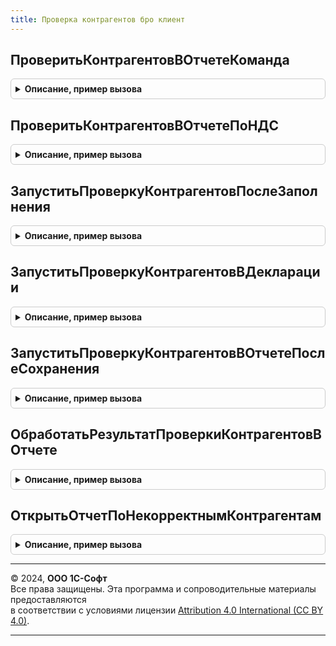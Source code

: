 ```yaml
---
title: Проверка контрагентов бро клиент
---
```



## ПроверитьКонтрагентовВОтчетеКоманда
<details style="margin: 1em 0; padding: 0.5em; border: 1px solid #ccc; border-radius: 6px;">

<summary style="font-weight: bold; cursor: pointer;">Описание, пример вызова</summary>

```bsl

Процедура ПроверитьКонтрагентовВОтчетеКоманда(Форма) Экспорт
```

Пример вызова
```bsl
ПроверкаКонтрагентовБРОКлиент.ПроверитьКонтрагентовВОтчетеКоманда(Форма) 
```
</details>

## ПроверитьКонтрагентовВОтчетеПоНДС
<details style="margin: 1em 0; padding: 0.5em; border: 1px solid #ccc; border-radius: 6px;">

<summary style="font-weight: bold; cursor: pointer;">Описание, пример вызова</summary>

```bsl

Процедура ПроверитьКонтрагентовВОтчетеПоНДС(Форма) Экспорт
```

Пример вызова
```bsl
ПроверкаКонтрагентовБРОКлиент.ПроверитьКонтрагентовВОтчетеПоНДС(Форма) 
```
</details>

## ЗапуститьПроверкуКонтрагентовПослеЗаполнения
<details style="margin: 1em 0; padding: 0.5em; border: 1px solid #ccc; border-radius: 6px;">

<summary style="font-weight: bold; cursor: pointer;">Описание, пример вызова</summary>

```bsl

Процедура ЗапуститьПроверкуКонтрагентовПослеЗаполнения(Форма) Экспорт
```

Пример вызова
```bsl
ПроверкаКонтрагентовБРОКлиент.ЗапуститьПроверкуКонтрагентовПослеЗаполнения(Форма) 
```
</details>

## ЗапуститьПроверкуКонтрагентовВДекларации
<details style="margin: 1em 0; padding: 0.5em; border: 1px solid #ccc; border-radius: 6px;">

<summary style="font-weight: bold; cursor: pointer;">Описание, пример вызова</summary>

```bsl

Процедура ЗапуститьПроверкуКонтрагентовВДекларации(Форма, ДополнительныеПараметры) Экспорт
```

Пример вызова
```bsl
ПроверкаКонтрагентовБРОКлиент.ЗапуститьПроверкуКонтрагентовВДекларации(Форма, ДополнительныеПараметры) 
```
</details>

## ЗапуститьПроверкуКонтрагентовВОтчетеПослеСохранения
<details style="margin: 1em 0; padding: 0.5em; border: 1px solid #ccc; border-radius: 6px;">

<summary style="font-weight: bold; cursor: pointer;">Описание, пример вызова</summary>

```bsl

Процедура ЗапуститьПроверкуКонтрагентовВОтчетеПослеСохранения(РезультатСохранения, ДополнительныеПараметры) Экспорт
```

Пример вызова
```bsl
ПроверкаКонтрагентовБРОКлиент.ЗапуститьПроверкуКонтрагентовВОтчетеПослеСохранения(РезультатСохранения, ДополнительныеПараметры) 
```
</details>

## ОбработатьРезультатПроверкиКонтрагентовВОтчете
<details style="margin: 1em 0; padding: 0.5em; border: 1px solid #ccc; border-radius: 6px;">

<summary style="font-weight: bold; cursor: pointer;">Описание, пример вызова</summary>

```bsl

Процедура ОбработатьРезультатПроверкиКонтрагентовВОтчете(Форма) Экспорт
```

Пример вызова
```bsl
ПроверкаКонтрагентовБРОКлиент.ОбработатьРезультатПроверкиКонтрагентовВОтчете(Форма) 
```
</details>

## ОткрытьОтчетПоНекорректнымКонтрагентам
<details style="margin: 1em 0; padding: 0.5em; border: 1px solid #ccc; border-radius: 6px;">

<summary style="font-weight: bold; cursor: pointer;">Описание, пример вызова</summary>

```bsl

Процедура ОткрытьОтчетПоНекорректнымКонтрагентам(Форма) Экспорт
```

Пример вызова
```bsl
ПроверкаКонтрагентовБРОКлиент.ОткрытьОтчетПоНекорректнымКонтрагентам(Форма) 
```
</details>

---

© 2024, **ООО 1С-Софт**  
Все права защищены. Эта программа и сопроводительные материалы предоставляются  
в соответствии с условиями лицензии [Attribution 4.0 International (CC BY 4.0)](https://creativecommons.org/licenses/by/4.0/legalcode).

---
